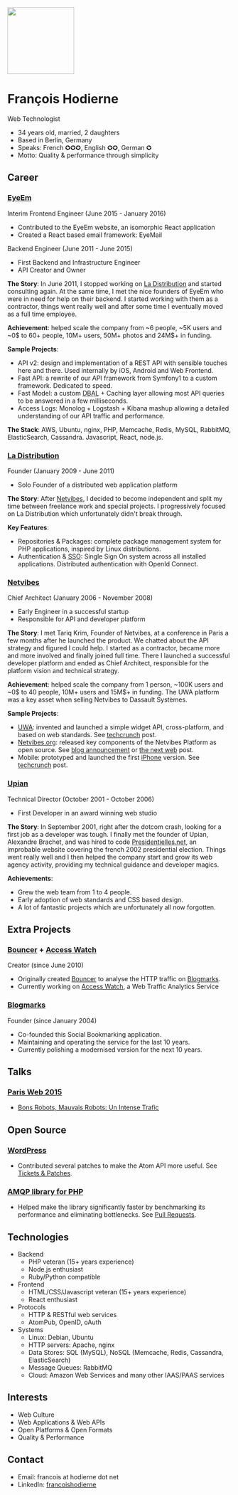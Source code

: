 <img width="150" height="150" src="http://francois.hodierne.net/avatar2016.jpg" class="avatar"/>

François Hodierne
=================

<div class="title">Web Technologist</div>

 * 34 years old, married, 2 daughters
 * Based in Berlin, Germany
 * Speaks: French ✪✪✪, English ✪✪, German ✪
 * Motto: Quality &amp; performance through simplicity

Career
------

### <a name="eyeem"></a> **[EyeEm](http://www.eyeem.com/)**<br />
Interim Frontend Engineer (June 2015 - January 2016)

 * <span class="tldr">Contributed to the EyeEm website, an isomorphic React application</span>
 * <span class="tldr">Created a React based email framework: EyeMail</span>

Backend Engineer (June 2011 - June 2015)

 * <span class="tldr">First Backend and Infrastructure Engineer</span>
 * <span class="tldr">API Creator and Owner</span>

**The Story**:
In June 2011, I stopped working on [La Distribution](#ladistribution) and started consulting again. At the same time, I met the nice founders of EyeEm who were in need for help on their backend. I started working with them as a contractor, things went really well and after some time I eventually moved as a full time employee.

**Achievement**:
helped scale the company from ~6 people, ~5K users and ~0$ to 60+ people, 10M+ users, 50M+ photos and 24M$+ in funding.

**Sample Projects**:

 * API v2: design and implementation of a REST API with sensible touches here and there. Used internally by iOS, Android and Web Frontend.
 * Fast API: a rewrite of our API framework from Symfony1 to a custom framework. Dedicated to speed.
 * Fast Model: a custom <abbr title="Database Access Layer">DBAL</abbr> + Caching layer allowing most API queries to be answered in a few milliseconds.
 * Access Logs: Monolog + Logstash + Kibana mashup allowing a detailed understanding of our API traffic and performance.

**The Stack**:
AWS, Ubuntu, nginx, PHP, Memcache, Redis, MySQL, RabbitMQ, ElasticSearch, Cassandra. Javascript, React, node.js.

### <a name="ladistribution"></a> **[La Distribution](http://ladistribution.net/)**<br />
Founder (January 2009 - June 2011)

 * <span class="tldr">Solo Founder of a distributed web application platform</span>

**The Story**: After [Netvibes](#netvibes), I decided to become independent and split my time between freelance work and special projects. I progressively focused on La Distribution which unfortunately didn't break through.

**Key Features**:

 * Repositories & Packages: complete package management system for PHP applications, inspired by Linux distributions.
 * Authentication & <abbr title="Single Sign On">SSO</abbr>: Single Sign On system across all installed applications. Distributed authentication with OpenId Connect.

### <a name="netvibes"></a> **[Netvibes](http://www.netvibes.com/)**<br />
Chief Architect (January 2006 - November 2008)

 * <span class="tldr">Early Engineer in a successful startup</span>
 * <span class="tldr">Responsible for API and developer platform</span>

**The Story**:
I met Tariq Krim, Founder of Netvibes, at a conference in Paris a few months after he launched the product. We chatted about the API strategy and figured I could help. I started as a contractor, became more and more involved and finally joined full time. There I launched a successful developer platform and ended as Chief Architect, responsible for the platform vision and technical strategy.

**Achievement**:
helped scale the company from 1 person, ~100K users and ~0$ to 40 people, 10M+ users and 15M$+ in funding. The UWA platform was a key asset when selling Netvibes to Dassault Systèmes.

**Sample Projects**:

 * [UWA](https://uwa.netvibes.com/): invented and launched a simple widget API, cross-platform, and based on web standards. See [techcrunch](http://techcrunch.com/2007/02/21/netvibes-promises-cross-platform-widget-compatibility/) post.
 * [Netvibes.org](http://web.archive.org/web/20090416004816/http://netvibes.org/): released key components of the Netvibes Platform as open source. See [blog announcement](http://blog.netvibes.com/netvibesorg-opening/) or [the next web](http://thenextweb.com/2008/06/06/netvibes-starts-website-dedicated-to-open-source-projects/) post.
 * Mobile: prototyped and launched the first [iPhone](http://iphone.netvibes.com/) version. See [techcrunch](http://techcrunch.com/2007/08/14/netvibes-for-iphone-available-now/) post.

### <a name="upian"></a> **[Upian](http://www.upian.com/)**<br />
Technical Director (October 2001 - October 2006)

 * <span class="tldr">First Developer in an award winning web studio</span>

**The Story**:
In September 2001, right after the dotcom crash, looking for a first job as a developer was tough. I finally met the founder of Upian, Alexandre Brachet, and was hired to code [Presidentielles.net](http://2002.presidentielles.net/), an improbable website covering the french 2002 presidential election. Things went really well and I then helped the company start and grow its web agency activity, providing my technical guidance and developer magics.

**Achievements**:

 * Grew the web team from 1 to 4 people.
 * Early adoption of web standards and CSS based design.
 * A lot of fantastic projects which are unfortunately all now forgotten.

Extra Projects
--------------

### <a name="bouncer"></a> [Bouncer](https://github.com/znarf/bouncer) + [Access Watch](https://access.watch/)<br />
Creator (since June 2010)

 * Originally created [Bouncer](https://github.com/znarf/bouncer) to analyse the HTTP traffic on [Blogmarks](#blogmarks).
 * Currently working on [Access Watch](https://access.watch/), a Web Traffic Analytics Service

### <a name="blogmarks"></a> [Blogmarks](http://blogmarks.net/)<br />
Founder (since January 2004)

 * Co-founded this Social Bookmarking application.
 * Maintaining and operating the service for the last 10 years.
 * Currently polishing a modernised version for the next 10 years.

Talks
-----

### [Paris Web 2015](http://www.paris-web.fr/2015/)

  * [Bons Robots, Mauvais Robots: Un Intense Trafic](http://francois.hodierne.net/2015/bons-robots-mauvais-robots/)

Open Source
-----------

### [WordPress](https://wordpress.org/)

  * Contributed several patches to make the Atom API more useful.
    See [Tickets & Patches](https://core.trac.wordpress.org/my-comments/all?USER=znarfor).

### [AMQP library for PHP](https://github.com/videlalvaro/php-amqplib)

 * Helped make the library significantly faster by benchmarking its performance and eliminating bottlenecks.
   See [Pull Requests](https://github.com/videlalvaro/php-amqplib/pulls?utf8=%E2%9C%93&q=is%3Apr+author%3Aznarf).

Technologies
------------

 * Backend
     - PHP veteran (15+ years experience)
     - Node.js enthusiast
     - Ruby/Python compatible
 * Frontend
     - HTML/CSS/Javascript veteran (15+ years experience)
     - React enthusiast
 * Protocols
     - HTTP & RESTful web services
     - AtomPub, OpenID, oAuth
 * Systems
     - Linux: Debian, Ubuntu
     - HTTP servers: Apache, nginx
     - Data Stores: SQL (MySQL), NoSQL (Memcache, Redis, Cassandra, ElasticSearch)
     - Message Queues: RabbitMQ
     - Cloud: Amazon Web Services and many other IAAS/PAAS services

Interests
---------

 * Web Culture
 * Web Applications & Web APIs
 * Open Platforms & Open Formats
 * Quality & Performance

Contact
-------

* Email: francois at hodierne dot net
* LinkedIn: [francoishodierne](https://www.linkedin.com/in/francoishodierne)
